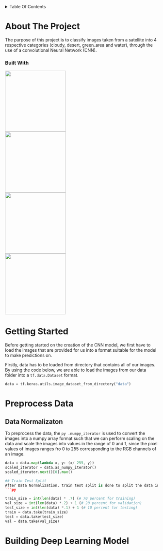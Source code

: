 <details>
  <summary>Table Of Contents</summary>
  
  1. [About The Project](#about-the-project) 
        - [Built With](#built-with)
  2. [Getting Started](#getting-started)
  3. [Preprocess Data](#preprocess-data)
  4. [Build a Convolutional Neural Network for image classification](#build-cnn-model)
</details>

# About The Project
The purpose of this project is to classify images taken from a satellite into 4 respective categories (cloudy, desert, green_area and water), through the use of a convolutional Neural Network (CNN).

### Built With
<img src = "https://github.com/JevTeo123/satellite_image_classification/assets/123255675/dea8b062-0d3c-4570-821c-927b631beefd" width = "200"><br>
<img src = "https://github.com/JevTeo123/satellite_image_classification/assets/123255675/4232b983-6f1a-4e81-bd42-46308b39009b" width="200"><br>
<img src = "https://github.com/JevTeo123/satellite_image_classification/assets/123255675/d0883df7-26f5-4685-b4bc-a275c1d64d47" width="200"><br>
<img src = "https://github.com/JevTeo123/satellite_image_classification/assets/123255675/76f4c7e2-26f9-489a-9cdb-cac182552bd8" width="200"><br>


# Getting Started
Before getting started on the creation of the CNN model, we first have to load the images that are provided for us into a format suitable for the model to make predictions on.

Firstly, data has to be loaded from directory that contains all of our images. By using the code below, we are able to load the images from our data folder into a ```tf.data.Dataset``` format.
```py 
data = tf.keras.utils.image_dataset_from_directory("data")
```
# Preprocess Data
## Data Normalizaton
To preprocess the data, the ```py .numpy_iterator``` is used to convert the images into a numpy array format such that we can perform scaling on the data and scale the images into values in the range of 0 and 1, since the pixel values of images ranges fro 0 to 255 corresponding to the RGB channels of an image.
```py
data = data.map(lambda x, y: (x/ 255, y))
scaled_iterator = data.as_numpy_iterator()
scaled_iterator.next()[0].max()

## Train Test Split
After Data Normalization, train test split is done to split the data into training, testing and validation data. The train data would be used to train the model on the data to predict the different categories of the target variable, the testing data would be used to test the model's accuracy on unseen data while the validation data is used to provide and unbiased evaluation of the model's performance and to fine tune the model's parameters. This is done through the code below:
```py

train_size = int(len(data) * .7) (# 70 percent for training)
val_size = int(len(data) *.2) + 1 (# 20 percent for validation)
test_size = int(len(data) *.1) + 1 (# 10 percent for testing)
train = data.take(train_size)
test = data.take(test_size)
val = data.take(val_size)
```

# Building Deep Learning Model








